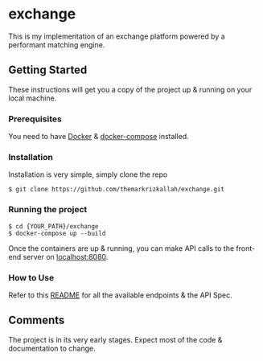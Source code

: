 # exchange
This is my implementation of an exchange platform powered by a performant matching engine.

## Getting Started

These instructions will get you a copy of the project up & running on your local machine.

### Prerequisites

You need to have [Docker](https://docs.docker.com/install/) & [docker-compose](https://docs.docker.com/compose/install/) installed.

### Installation
Installation is very simple, simply clone the repo
```
$ git clone https://github.com/themarkrizkallah/exchange.git
```

### Running the project
```
$ cd {YOUR_PATH}/exchange
$ docker-compose up --build
```

Once the containers are up & running, you can make API calls to the front-end server on [localhost:8080](localhost:8080).


### How to Use
Refer to this [README](./front_end_server/README.md) for all the available endpoints & the API Spec.


## Comments
The project is in its very early stages. Expect most of the code & documentation to change.

